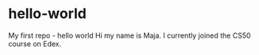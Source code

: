 # hello-world
My first repo  - hello world
Hi my name is Maja. I currently joined the CS50 course on Edex.
